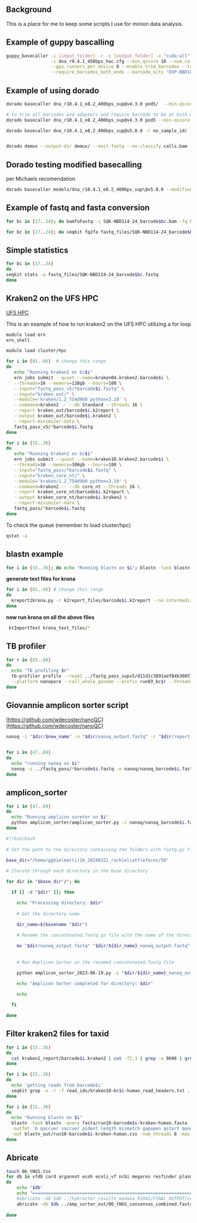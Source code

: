 ## Background

This is a place for me to keep some scripts I use for minion data analysis.


## Example of guppy bascalling

```bash
guppy_basecaller -i [input_folder] -r -s [output_folder] -x "cuda:all" \
                 -c dna_r9.4.1_450bps_hac.cfg --min_qscore 10 --num_callers 4 \
                 --gpu_runners_per_device 8 --enable_trim_barcodes --trim_adapters \
                 --require_barcodes_both_ends --barcode_kits "EXP-NBD104 EXP-NBD114"
```

## Example of using dorado

```bash
dorado basecaller dna_r10.4.1_e8.2_400bps_sup@v4.3.0 pod5/  --min-qscore 10 --kit-name SQK-NBD114-24 > calls.bam

# to trim all barcodes and adapters and require barcode to be at both ends
dorado basecaller dna_r10.4.1_e8.2_400bps_sup@v4.3.0 pod5 --min-qscore 10 --kit-name SQK-NBD114-24 --barcode-both-ends --trim all > calls.bam

dorado basecaller dna_r10.4.1_e8.2_400bps_sup@v5.0.0 -r no_sample_id/ --min-qscore 10 --kit-name SQK-NBD114-96 --barcode-both-ends --trim all > calls.bam


dorado demux --output-dir demux/ --emit-fastq --no-classify calls.bam
```


## Dorado testing modified basecalling


per Michaels recomendation

```bash
dorado basecaller models/dna_r10.4.1_e8.2_400bps_sup\@v5.0.0 --modified-bases-models models/dna_r10.4.1_e8.2_400bps_sup\@v5.0.0_4mC_5mC\@v3/,models/dna_r10.4.1_e8.2_400bps_sup\@v5.0.0_6mA\@v3/ -r ../pod5/   --min-qscore 10 --kit-name SQK-NBD114-24 > calls_supv5_w_epi.bam

```



## Example of fastq and fasta conversion

```bash
for bc in {17..24}; do bamToFastq -i SQK-NBD114-24_barcode$bc.bam -fq SQK-NBD114-24_barcode$bc.fastq; done

for bc in {17..24}; do seqkit fq2fa fastq_files/SQK-NBD114-24_barcode$bc.fastq  > fasta_files/SQK-NBD114-24_barcode$bc.fasta; done
```

## Simple statistics

```bash
for bc in {17..24}
do
seqkit stats -a fastq_files/SQK-NBD114-24_barcode$bc.fastq 
done
```

## Kraken2 on the UFS HPC
[UFS HPC](https://docs.ern.ufs.ac.za)

This is an example of how to run kraken2 on the UFS HPC utilizing a for loop

```bash
module load ern
ern_shell
```
```bash
module load cluster/hpc
```


```bash
for i in {01..96}  # change this range
do
   echo "Running kraken2 on bc$i"
   ern jobs submit --quiet --name=kraken04.kraken2.barcode$i \
   --threads=16 --memory=128gb --hours=100 \
   --input="fastq_pass_v5/*barcode$i.fastq" \
   --input="kraken_out/" \
   --module='kraken/1.2_754d9b0 python=3.10' \
   --command=kraken2 -- --db Standard --threads 16 \
   --report kraken_out/barcode$i.k2report \
   --output kraken_out/barcode$i.kraken2 \
   --report-minimizer-data \
   fastq_pass_v5/*barcode$i.fastq
done
```
```bash
for i in {15..36}
do
   echo "Running kraken2 on bc$i"
   ern jobs submit --quiet --name=kraken10.kraken2.barcode$i \
   --threads=16 --memory=300gb --hours=100 \
   --input="fastq_pass/*barcode$i.fastq" \
   --input="kraken_core_nt/" \
   --module='kraken/1.2_754d9b0 python=3.10' \
   --command=kraken2 -- --db core_nt --threads 16 \
   --report kraken_core_nt/barcode$i.k2report \
   --output kraken_core_nt/barcode$i.kraken2 \
   --report-minimizer-data \
   fastq_pass/*barcode$i.fastq
done
```



To check the queue (remember to load cluster/hpc)
```bash
qstat -a
```

## blastn example

```bash
for i in {15..36}; do echo "Running blastn on $i"; blastn -task blastn -query fasta/run10-barcode$i-kraken-human.fasta -db /storage/AUX_1T_SSD/blastDBs/nt     -outfmt '6 qaccver saccver pident length mismatch gapopen qstart qend sstart send evalue bitscore stitle staxid'     -out blastn_out/run10-barcode$i-kraken-human.csv -num_threads 8 -max_hsps 20; done
```


**generate text files for krona**

```bash
for i in {01..96} # change this range
do
  kreport2krona.py -r k2report_files/barcode$i.k2report --no-intermediate-ranks -o krona_text_files/barcode$i-krona.txt
done

```
**now run krona on all the above files**

```bash
 ktImportText krona_text_files/*
```
## TB profiler
```bash
for r in {03..08}
do
  echo "TB profiling $r"
  tb-profiler profile --read1 ../fastq_pass_supv5/d11d1c3891aef84b30857ebf795a74e93095769e_SQK-NBD114-96_barcode$r.fastq \
  --platform nanopore --call_whole_genome --prefix run03_bc$r --threads 6 --csv --snp_dist 5
done
```

## Giovannie amplicon sorter script

[https://github.com/wdecoster/nanoQC](https://github.com/wdecoster/nanoQC)

```bash
nanoq -i "$dir/$new_name" -o "$dir/nanoq_output.fastq" -r "$dir/report.txt" -m 1000 -q 12
 
```

```bash
for i in {47..69}
do
  echo "running nanoq on $i"
  nanoq -i ../fastq_pass/*barcode$i.fastq -o nanoq/nanoq_barcode$i.fastq -q 12 -r nanoq/nanoq_barcode$i-report.txt -m 2000
done

```

## amplicon_sorter
```bash
for i in {47..69}
do
  echo "Running amplicon soreter on $i"
  python amplicon_sorter/amplicon_sorter.py -i nanoq/nanoq_barcode$i.fastq -o amp_sorter_out/bc$i-amp_sorter_out_q12_max200000 -min 50 -max 2000 -np 16 -maxr 200000
done
```



```bash
#!/bin/bash
 
# Set the path to the directory containing the folders with fastq.gz files

base_dir="/home/gghielmetti/16_20240321_rachielcattlefeces/50"
 
# Iterate through each directory in the base directory

for dir in "$base_dir"/*; do

  if [[ -d "$dir" ]]; then

    echo "Processing directory: $dir"
 
    # Get the directory name

    dir_name=$(basename "$dir")
 
    # Rename the concatenated.fastq.gz file with the name of the directory

    mv "$dir/nanoq_output.fastq" "$dir/${dir_name}_nanoq_output.fastq"
 
 
    # Run Amplicon Sorter on the renamed concatenated.fastq file

    python amplicon_sorter_2023-06-19.py -i "$dir/${dir_name}_nanoq_output.fastq" -o "$dir/amplicon_output_q12_max200000" -min 50 -max 2000 -np 16 -maxr 200000
 
    echo "Amplicon Sorter completed for directory: $dir"

    echo

  fi

done

```


## Filter kraken2 files for taxid

```bash
for i in {15..36}
do
  cat kraken2_report/barcode$i.kraken2 | cut -f2,3 | grep -w 9606 | grep -v '\-9606-' > human/kraken10-bc$i-human_read_headers.txt
done
```

```bash
for i in {15..36}
do
  echo 'getting reads from barcode$i'
  seqkit grep -n -r -f read_ids/kraken10-bc$i-human_read_headers.txt ../kraken10.kraken2.barcode$i/fastq_pass/*barcode$i.fastq > fastq/run10-barcode$i-kraken-human.fastq
done
```

```bash
for i in {15..36}
do
  echo "Running blastn on $i"
  blastn -task blastn -query fasta/run10-barcode$i-kraken-human.fasta -db /storage/AUX_1T_SSD/blastDBs/nt \
  -outfmt '6 qaccver saccver pident length mismatch gapopen qstart qend sstart send evalue bitscore stitle staxid' \
  -out blastn_out/run10-barcode$i-kraken-human.csv -num_threads 8 -max_hsps 20
done
```

## Abricate

```bash
touch 06_tNGS.tsv
for db in vfdb card argannot ecoh ecoli_vf ncbi megares resfinder plasmidfinder
do
    echo "$db" 
    echo "=================================================================>"
    #abricate -db $db ../hybracter_results_medaka_R1041/FINAL_OUTPUT/complete/*.fasta >> 03_complete_abricate.tsv
    abricate -db $db ../amp_sorter_out/06_tNGS_consensus_combined.fasta >> 06_tNGS.tsv
    
done
```
